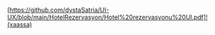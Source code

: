 [https://github.com/dystaSatria/UI-UX/blob/main/HotelRezervasyon/Hotel%20rezervasyonu%20UI.pdf]!(xaassa)
